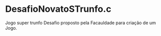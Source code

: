 # DesafioNovatoSTrunfo.c
Jogo super trunfo 
Desafio proposto pela Facauldade para criação de um Jogo.
